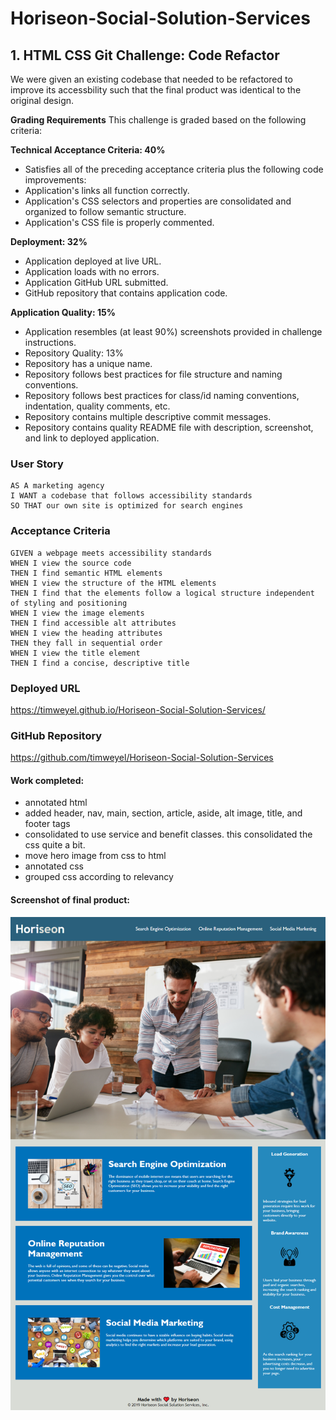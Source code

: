 # Horiseon-Social-Solution-Services

## 1. HTML CSS Git Challenge: Code Refactor

We were given an existing codebase that needed to be refactored to improve its accessbility such that the final product was identical to the original design.

**Grading Requirements**
This challenge is graded based on the following criteria:

**Technical Acceptance Criteria: 40%**
* Satisfies all of the preceding acceptance criteria plus the following code improvements:
* Application's links all function correctly.
* Application's CSS selectors and properties are consolidated and organized to follow semantic structure.
* Application's CSS file is properly commented.

**Deployment: 32%**
* Application deployed at live URL.
* Application loads with no errors.
* Application GitHub URL submitted.
* GitHub repository that contains application code.

**Application Quality: 15%**
* Application resembles (at least 90%) screenshots provided in challenge instructions.
* Repository Quality: 13%
* Repository has a unique name.
* Repository follows best practices for file structure and naming conventions.
* Repository follows best practices for class/id naming conventions, indentation, quality comments, etc.
* Repository contains multiple descriptive commit messages.
* Repository contains quality README file with description, screenshot, and link to deployed application.

### User Story
```
AS A marketing agency
I WANT a codebase that follows accessibility standards
SO THAT our own site is optimized for search engines
```

### Acceptance Criteria
```
GIVEN a webpage meets accessibility standards
WHEN I view the source code
THEN I find semantic HTML elements
WHEN I view the structure of the HTML elements
THEN I find that the elements follow a logical structure independent of styling and positioning
WHEN I view the image elements
THEN I find accessible alt attributes
WHEN I view the heading attributes
THEN they fall in sequential order
WHEN I view the title element
THEN I find a concise, descriptive title
```

### Deployed URL
https://timweyel.github.io/Horiseon-Social-Solution-Services/

### GitHub Repository
https://github.com/timweyel/Horiseon-Social-Solution-Services

#### Work completed:
* annotated html
* added header, nav, main, section, article, aside, alt image, title, and footer tags
* consolidated to use service and benefit classes. this consolidated the css quite a bit.
* move hero image from css to html
* annotated css
* grouped css according to relevancy 

#### Screenshot of final product:
![Screenshot of final product](https://github.com/timweyel/Horiseon-Social-Solution-Services/blob/main/screenshot.png)
